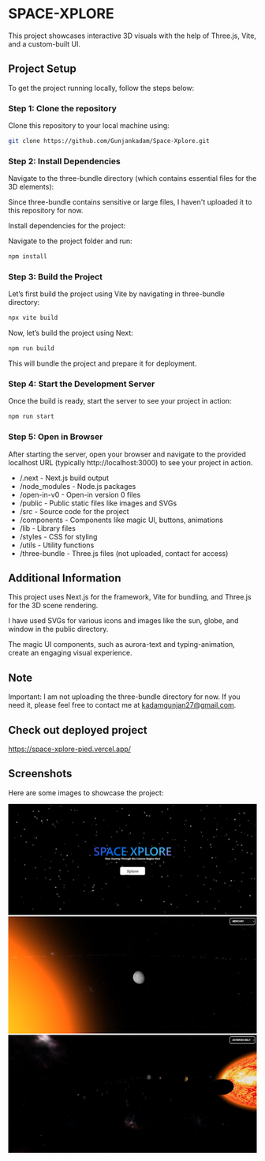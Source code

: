 # SPACE-XPLORE

This project showcases interactive 3D visuals with the help of Three.js, Vite, and a custom-built UI. 

## Project Setup

To get the project running locally, follow the steps below:

### Step 1: Clone the repository

Clone this repository to your local machine using:

```bash
git clone https://github.com/Gunjankadam/Space-Xplore.git
```

### Step 2: Install Dependencies

Navigate to the three-bundle directory (which contains essential files for the 3D elements):

Since three-bundle contains sensitive or large files, I haven't uploaded it to this repository for now. 

Install dependencies for the project:

Navigate to the project folder and run:
```bash
npm install
```
### Step 3: Build the Project
Let’s first build the project using Vite by navigating in three-bundle directory:
```bash
npx vite build
```
Now, let’s build the project using Next:
```bash
npm run build
```
This will bundle the project and prepare it for deployment.

### Step 4: Start the Development Server
Once the build is ready, start the server to see your project in action:
```bash
npm run start
```
### Step 5: Open in Browser
After starting the server, open your browser and navigate to the provided localhost URL (typically http://localhost:3000) to see your project in action.

- /.next           - Next.js build output
- /node_modules    - Node.js packages
- /open-in-v0      - Open-in version 0 files
- /public          - Public static files like images and SVGs
- /src             - Source code for the project
- /components    - Components like magic UI, buttons, animations
- /lib           - Library files
- /styles        - CSS for styling
- /utils         - Utility functions
- /three-bundle    - Three.js files (not uploaded, contact for access)


## Additional Information
This project uses Next.js for the framework, Vite for bundling, and Three.js for the 3D scene rendering.

I have used SVGs for various icons and images like the sun, globe, and window in the public directory.

The magic UI components, such as aurora-text and typing-animation, create an engaging visual experience.

## Note
Important: I am not uploading the three-bundle directory for now. If you need it, please feel free to contact me at kadamgunjan27@gmail.com.

## Check out deployed project
https://space-xplore-pied.vercel.app/

## Screenshots

Here are some images to showcase the project:

![Image 1](https://github.com/Gunjankadam/Space-Xplore/blob/main/image1.png)
![Image 2](https://github.com/Gunjankadam/Space-Xplore/blob/main/image2.png)
![Image 3](https://github.com/Gunjankadam/Space-Xplore/blob/main/image3.png)
